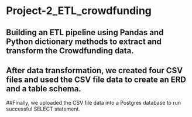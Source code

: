 # Project-2_ETL_crowdfunding

## Building an ETL pipeline using Pandas and Python dictionary methods to extract and transform the Crowdfunding data. 
## After data transformation, we created four CSV files and used the CSV file data to create an ERD and a table schema. 
##Finally, we uploaded the CSV file data into a Postgres database to run successful SELECT statement.
